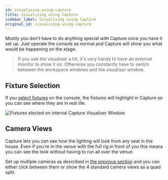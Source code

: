 ```yaml
---
id: visualising-using-capture
title: Visualising using Capture
sidebar_label: Visualising using Capture
original_id: visualising-using-capture
---
```


Mostly you don't have to do anything special with Capture once you have
it set up. Just operate the console as normal and Capture will show you
what would be happening on the stage.

>If you use the visualiser a lot, it's very handy to have an external monitor to show it on. Otherwise you constantly have to switch between the workspace windows and the visualiser window.

Fixture Selection
-----------------

If you [select fixtures](../controlling-fixtures/using-the-select-buttons-and-wheels.md#selecting-fixtures-and-dimmers-for-control) on the console, the fixtures will highlight in
Capture so you can see where they are in real life.

![Fixtures elected on internal Capture Visualiser Window](/docs/images/Fixtures-elected-on-internal-Capture-Visualiser-Window.png)

Camera Views
------------

Capture lets you can see how the lighting will look from any seat in the
house. Even if you're in the venue with the full rig in front of you
this means you can see the look without having to run all over the
venue.

Set up multiple cameras as described in [the previous section](setting-up-the-rig.md#setting-up-cameras-views) and you can
either click between them or show the 4 standard camera views as a quad
split.